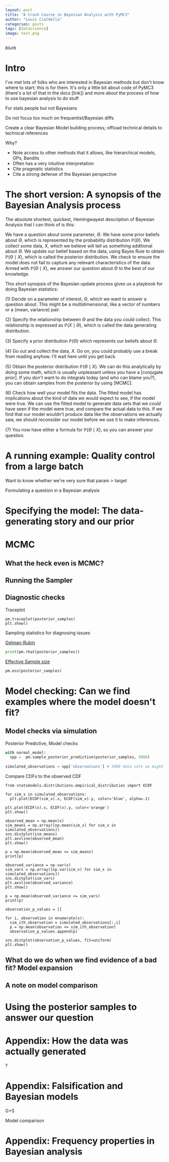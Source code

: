 ```yaml
---
layout: post
title: "A Crash Course in Bayesian Analysis with PyMC3"
author: "Louis Cialdella"
categories: posts
tags: [datascience]
image: test.png
---
```


*blurb*

# Intro

I've met lots of folks who are interested in Bayesian methods but don't know where to start; this is for them. It's only a little bit about code of PyMC3 (there's a lot of that in the docs [link]) and more about the process of how to use bayesian analysis to do stuff

For stats people but not Bayesians

Do not focus too much on frequentist/Bayesian diffs

Create a clear Bayesian Model building process; offload technical details to technical references

Why?

* Note access to other methods that it allows, like hierarchical models, GPs, Bandits
* Often has a very intuitive interpretation
* Cite pragmatic statistics
* Cite a strong defense of the Bayesian perspective

# The short version: A synopsis of the Bayesian Analysis process

The absolute shortest, quickest, Hemingwayest description of Bayesian Analysis that I can think of is this:

We have a question about some parameter, $\Theta$. We have some prior beliefs about $\Theta$, which is represented by the probability distribution $\mathbb{P}(\Theta)$. We collect some data, $X$, which we believe will tell us something additional about $\Theta$. We update our belief based on the data, using Bayes Rule to obtain $\mathbb{P}(\Theta \mid X)$, which is called the posterior distribution. We check to ensure the model does not fail to capture any relevant characteristics of the data. Armed with $\mathbb{P}(\Theta \mid X)$, we answer our question about $\Theta$ to the best of our knowledge.

This short synopsis of the Bayesian update process gives us a playbook for doing Bayesian statistics:

(1) Decide on a parameter of interest, $\Theta$, which we want to answer a question about. This might be a multidimensional, like a vector of numbers or a (mean, variance) pair.

(2) Specify the relationship between $\Theta$ and the data you could collect. This relationship is expressed as $\mathbb{P}(X \mid \Theta)$, which is called the data generating distribution.

(3) Specify a prior distribution $\mathbb{P}(\Theta)$ which represents our beliefs about $\Theta$. 

(4) Go out and collect the data, $X$. Go on, you could probably use a break from reading anyhow. I'll wait here until you get back.

(5) Obtain the posterior distribution $\mathbb{P}(\Theta \mid X)$. We can do this analytically by doing some math, which is usually unpleasant unless you have a [conjugate prior]. If you don't want to do integrals today (and who can blame you?), you can obtain samples from the posterior by using [MCMC].

(6) Check how well your model fits the data. The fitted model has implications about the kind of data we would expect to see, if the model were true. We can use the fitted model to generate data sets that we _could_ have seen if the model were true, and compare the actual data to this. If we find that our model wouldn't produce data like the observations we actually saw, we should reconsider our model before we use it to make inferences.

(7) You now have either a formula for $\mathbb{P}(\Theta \mid X)$, so you can answer your question.

# A running example: Quality control from a large batch

Want to know whether we're very sure that param > target

Formulating a question in a Bayesian analysis

# Specifying the model: The data-generating story and our prior

# MCMC

## What the heck even is MCMC?

## Running the Sampler

## Diagnostic checks

Traceplot

```
pm.traceplot(posterior_samples)
plt.show()
```

Sampling statistics for diagnosing issues

[Gelman-Rubin](https://pymc3-testing.readthedocs.io/en/rtd-docs/api/diagnostics.html#pymc3.diagnostics.gelman_rubin)

```python
print(pm.rhat(posterior_samples))
```

[Effective Sample size](https://pymc3-testing.readthedocs.io/en/rtd-docs/api/diagnostics.html#pymc3.diagnostics.effective_n)

```python
pm.ess(posterior_samples)
```

# Model checking: Can we find examples where the model doesn't fit?

## Model checks via simulation

Posterior Predictive, Model checks

```python
with normal_model:
  spp =  pm.sample_posterior_predictive(posterior_samples, 5000)
  
simulated_observations = spp['observations'] # 5000 data sets we might see under the posterior
```

Compare CDFs to the observed CDF

```
from statsmodels.distributions.empirical_distribution import ECDF

for sim_x in simulated_observations:
  plt.plot(ECDF(sim_x).x, ECDF(sim_x).y, color='blue', alpha=.1)

plt.plot(ECDF(x).x, ECDF(x).y, color='orange')
plt.show()
```

```
observed_mean = np.mean(x)
sim_means = np.array([np.mean(sim_x) for sim_x in simulated_observations])
sns.distplot(sim_means)
plt.axvline(observed_mean)
plt.show()

p = np.mean(observed_mean <= sim_means)
print(p)

observed_variance = np.var(x)
sim_vars = np.array([np.var(sim_x) for sim_x in simulated_observations])
sns.distplot(sim_vars)
plt.axvline(observed_variance)
plt.show()

p = np.mean(observed_variance <= sim_vars)
print(p)
```

```
observation_p_values = []

for i, observation in enumerate(x):
  sim_ith_observation = simulated_observations[:,i]
  p = np.mean(observation <= sim_ith_observation)
  observation_p_values.append(p)
  
sns.distplot(observation_p_values, fit=uniform)
plt.show()
```

## What do we do when we find evidence of a bad fit? Model expansion

## A note on model comparison

# Using the posterior samples to answer our question

# Appendix: How the data was actually generated

?

# Appendix: Falsification and Bayesian models

G+S

Model comparison

# Appendix: Frequency properties in Bayesian analysis

